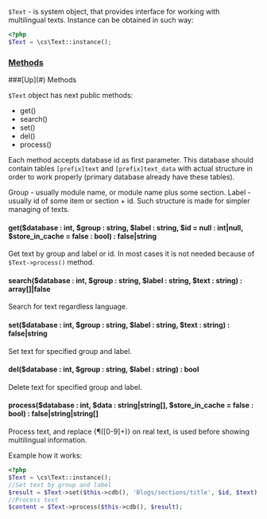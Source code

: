 `$Text` - is system object, that provides interface for working with multilingual texts. Instance can be obtained in such way:
```php
<?php
$Text = \cs\Text::instance();
```

### [Methods](#methods)

<a name="methods" />
###[Up](#) Methods

`$Text` object has next public methods:
* get()
* search()
* set()
* del()
* process()

Each method accepts database id as first parameter. This database should contain tables `[prefix]text` and `[prefix]text_data` with actual structure in order to work properly (primary database already have these tables).

Group - usually module name, or module name plus some section. Label - usually id of some item or section + id. Such structure is made for simpler managing of texts.

#### get($database : int, $group : string, $label : string, $id = null : int|null, $store_in_cache = false : bool) : false|string
Get text by group and label or id. In most cases it is not needed because of `$Text->process()` method.

#### search($database : int, $group : string, $label : string, $text : string) : array[]|false
Search for text regardless language.

#### set($database : int, $group : string, $label : string, $text : string) : false|string
Set text for specified group and label.

#### del($database : int, $group : string, $label : string) : bool
Delete text for specified group and label.

#### process($database : int, $data : string|string[], $store_in_cache = false : bool) : false|string|string[]
Process text, and replace {¶([0-9]+)} on real text, is used before showing multilingual information.

Example how it works:
```php
<?php
$Text = \cs\Text::instance();
//Set text by group and label
$result = $Text->set($this->cdb(), 'Blogs/sections/title', $id, $text);
//Process text
$content = $Text->process($this->cdb(), $result);
```
